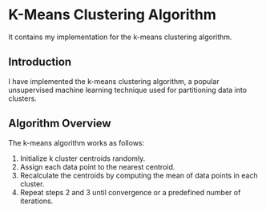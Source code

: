 # K-Means Clustering Algorithm

It contains my implementation for the k-means clustering algorithm.

## Introduction

I have implemented the k-means clustering algorithm, a popular unsupervised machine learning technique used for partitioning data into clusters. 

## Algorithm Overview

The k-means algorithm works as follows:
1. Initialize k cluster centroids randomly.
2. Assign each data point to the nearest centroid.
3. Recalculate the centroids by computing the mean of data points in each cluster.
4. Repeat steps 2 and 3 until convergence or a predefined number of iterations.
